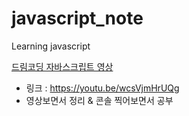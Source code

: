 # javascript_note

Learning javascript

[드림코딩 자바스크립트 영상](./ellie_youtube)

- 링크 : https://youtu.be/wcsVjmHrUQg
- 영상보면서 정리 & 콘솔 찍어보면서 공부
